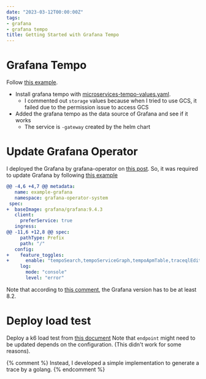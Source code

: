 ```yaml
---
date: "2023-03-12T00:00:00Z"
tags:
- grafana
- grafana tempo
title: Getting Started with Grafana Tempo
---
```


# Grafana Tempo
Follow [this example](https://grafana.com/docs/tempo/latest/getting-started/example-demo-app/#helm).

- Install grafana tempo with [microservices-tempo-values.yaml](https://github.com/grafana/tempo/blob/main/example/helm/microservices-tempo-values.yaml).
    - I commented out `storage` values because when I tried to use GCS, it failed due to the permission issue to access GCS
- Added the grafana tempo as the data source of Grafana and see if it works
    - The service is `-gateway` created by the helm chart

# Update Grafana Operator

I deployed the Grafana by grafana-operator on [this post](/2023/02/27/set-up-grafana-operator/).
So, it was required to update Grafana by following [this example](https://github.com/grafana-operator/grafana-operator/blob/a33ef1d58c85196c7cae7158e9c796c4df9da084/deploy/examples/datasources/Tempo.yaml#L4)

```yml
@@ -4,6 +4,7 @@ metadata:
   name: example-grafana
   namespace: grafana-operator-system
 spec:
+  baseImage: grafana/grafana:9.4.3
   client:
     preferService: true
   ingress:
@@ -11,6 +12,8 @@ spec:
     pathType: Prefix
     path: "/"
   config:
+    feature_toggles:
+      enable: "tempoSearch,tempoServiceGraph,tempoApmTable,traceqlEditor"
     log:
       mode: "console"
       level: "error"
```

Note that according to [this comment](https://github.com/grafana/helm-charts/issues/813#issuecomment-967048718), the Grafana version has to be at least 8.2.


# Deploy load test

Deploy a k6 load test from [this document](https://github.com/grafana/tempo/tree/main/example/helm)
Note that `endpoint` might need to be updated depends on the configuration.
(This didn't work for some reasons).

{% comment %}
Instead, I developed a simple implementation to generate a trace by a golang.
{% endcomment %}
